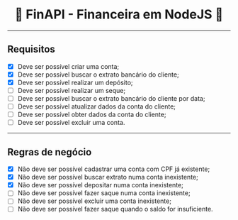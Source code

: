 <h1 align="center">🚀 FinAPI - Financeira em NodeJS 🚀</h1>

---

## Requisitos

- [x] Deve ser possível criar uma conta;
- [x] Deve ser possível buscar o extrato bancário do cliente;
- [x] Deve ser possível realizar um depósito;
- [ ] Deve ser possível realizar um seque;
- [ ] Deve ser possível buscar o extrato bancário do cliente por data;
- [ ] Deve ser possível atualizar dados da conta do cliente;
- [ ] Deve ser possível obter dados da conta do cliente;
- [ ] Deve ser possível excluir uma conta.

---

## Regras de negócio

- [x] Não deve ser possível cadastrar uma conta com CPF já existente;
- [x] Não deve ser possível buscar extrato numa conta inexistente;
- [x] Não deve ser possível depositar numa conta inexistente;
- [ ] Não deve ser possível fazer saque numa conta inexistente;
- [ ] Não deve ser possível excluir uma conta inexistente;
- [ ] Não deve ser possível fazer saque quando o saldo for insuficiente.
